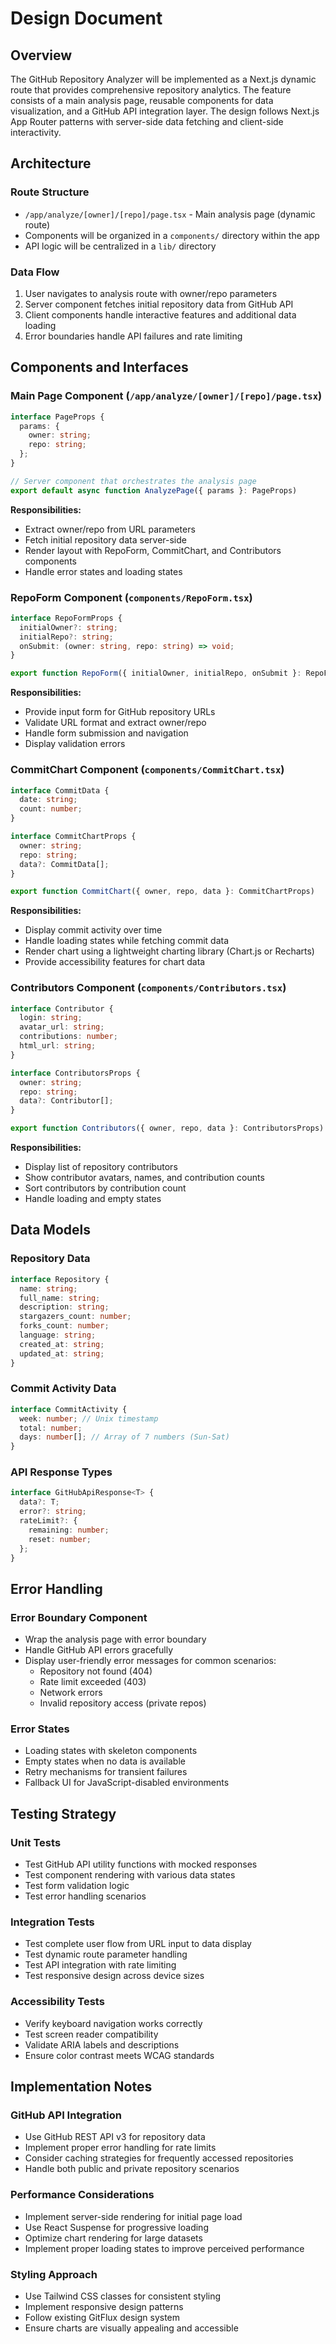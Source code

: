 # Design Document

## Overview

The GitHub Repository Analyzer will be implemented as a Next.js dynamic route that provides comprehensive repository analytics. The feature consists of a main analysis page, reusable components for data visualization, and a GitHub API integration layer. The design follows Next.js App Router patterns with server-side data fetching and client-side interactivity.

## Architecture

### Route Structure
- `/app/analyze/[owner]/[repo]/page.tsx` - Main analysis page (dynamic route)
- Components will be organized in a `components/` directory within the app
- API logic will be centralized in a `lib/` directory

### Data Flow
1. User navigates to analysis route with owner/repo parameters
2. Server component fetches initial repository data from GitHub API
3. Client components handle interactive features and additional data loading
4. Error boundaries handle API failures and rate limiting

## Components and Interfaces

### Main Page Component (`/app/analyze/[owner]/[repo]/page.tsx`)
```typescript
interface PageProps {
  params: {
    owner: string;
    repo: string;
  };
}

// Server component that orchestrates the analysis page
export default async function AnalyzePage({ params }: PageProps)
```

**Responsibilities:**
- Extract owner/repo from URL parameters
- Fetch initial repository data server-side
- Render layout with RepoForm, CommitChart, and Contributors components
- Handle error states and loading states

### RepoForm Component (`components/RepoForm.tsx`)
```typescript
interface RepoFormProps {
  initialOwner?: string;
  initialRepo?: string;
  onSubmit: (owner: string, repo: string) => void;
}

export function RepoForm({ initialOwner, initialRepo, onSubmit }: RepoFormProps)
```

**Responsibilities:**
- Provide input form for GitHub repository URLs
- Validate URL format and extract owner/repo
- Handle form submission and navigation
- Display validation errors

### CommitChart Component (`components/CommitChart.tsx`)
```typescript
interface CommitData {
  date: string;
  count: number;
}

interface CommitChartProps {
  owner: string;
  repo: string;
  data?: CommitData[];
}

export function CommitChart({ owner, repo, data }: CommitChartProps)
```

**Responsibilities:**
- Display commit activity over time
- Handle loading states while fetching commit data
- Render chart using a lightweight charting library (Chart.js or Recharts)
- Provide accessibility features for chart data

### Contributors Component (`components/Contributors.tsx`)
```typescript
interface Contributor {
  login: string;
  avatar_url: string;
  contributions: number;
  html_url: string;
}

interface ContributorsProps {
  owner: string;
  repo: string;
  data?: Contributor[];
}

export function Contributors({ owner, repo, data }: ContributorsProps)
```

**Responsibilities:**
- Display list of repository contributors
- Show contributor avatars, names, and contribution counts
- Sort contributors by contribution count
- Handle loading and empty states

## Data Models

### Repository Data
```typescript
interface Repository {
  name: string;
  full_name: string;
  description: string;
  stargazers_count: number;
  forks_count: number;
  language: string;
  created_at: string;
  updated_at: string;
}
```

### Commit Activity Data
```typescript
interface CommitActivity {
  week: number; // Unix timestamp
  total: number;
  days: number[]; // Array of 7 numbers (Sun-Sat)
}
```

### API Response Types
```typescript
interface GitHubApiResponse<T> {
  data?: T;
  error?: string;
  rateLimit?: {
    remaining: number;
    reset: number;
  };
}
```

## Error Handling

### Error Boundary Component
- Wrap the analysis page with error boundary
- Handle GitHub API errors gracefully
- Display user-friendly error messages for common scenarios:
  - Repository not found (404)
  - Rate limit exceeded (403)
  - Network errors
  - Invalid repository access (private repos)

### Error States
- Loading states with skeleton components
- Empty states when no data is available
- Retry mechanisms for transient failures
- Fallback UI for JavaScript-disabled environments

## Testing Strategy

### Unit Tests
- Test GitHub API utility functions with mocked responses
- Test component rendering with various data states
- Test form validation logic
- Test error handling scenarios

### Integration Tests
- Test complete user flow from URL input to data display
- Test dynamic route parameter handling
- Test API integration with rate limiting
- Test responsive design across device sizes

### Accessibility Tests
- Verify keyboard navigation works correctly
- Test screen reader compatibility
- Validate ARIA labels and descriptions
- Ensure color contrast meets WCAG standards

## Implementation Notes

### GitHub API Integration
- Use GitHub REST API v3 for repository data
- Implement proper error handling for rate limits
- Consider caching strategies for frequently accessed repositories
- Handle both public and private repository scenarios

### Performance Considerations
- Implement server-side rendering for initial page load
- Use React Suspense for progressive loading
- Optimize chart rendering for large datasets
- Implement proper loading states to improve perceived performance

### Styling Approach
- Use Tailwind CSS classes for consistent styling
- Implement responsive design patterns
- Follow existing GitFlux design system
- Ensure charts are visually appealing and accessible
